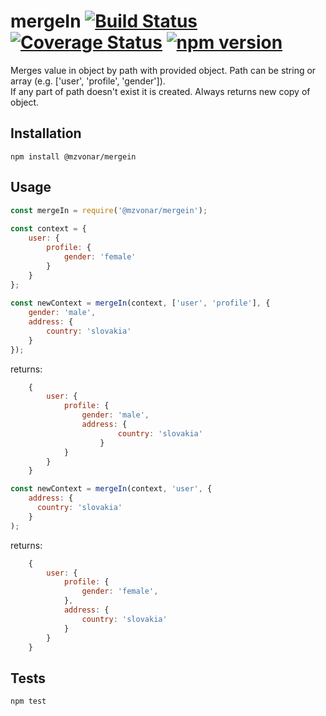 mergeIn [![Build Status](https://travis-ci.org/mzvonar/mergeIn.svg?branch=master)](https://travis-ci.org/mzvonar/mergeIn) [![Coverage Status](https://coveralls.io/repos/github/mzvonar/mergeIn/badge.svg?branch=master)](https://coveralls.io/github/mzvonar/mergeIn?branch=master) [![npm version](https://badge.fury.io/js/%40mzvonar%2Fmergein.svg)](https://badge.fury.io/js/%40mzvonar%2Fmergein)
=========

Merges value in object by path with provided object. Path can be string or array (e.g. ['user', 'profile', 'gender']).  
If any part of path doesn't exist it is created. Always returns new copy of object.

## Installation

  `npm install @mzvonar/mergein`

## Usage

```javascript
const mergeIn = require('@mzvonar/mergein');
  
const context = {
    user: {
        profile: {
            gender: 'female'
        }
    }
};
  
const newContext = mergeIn(context, ['user', 'profile'], {
    gender: 'male',
    address: {
        country: 'slovakia'
    }
});
 ```
 
  returns:
```javascript  
    {
        user: {
            profile: {
                gender: 'male',
                address: {
                        country: 'slovakia'
                    }
            }
        }
    }
``` 

```javascript  
const newContext = mergeIn(context, 'user', {
    address: {
      country: 'slovakia'
    }
);
 ```
 
  returns:
```javascript  
    {
        user: {
            profile: {
                gender: 'female',
            },
            address: {
                country: 'slovakia'
            }
        }
    }
``` 

## Tests

  `npm test`